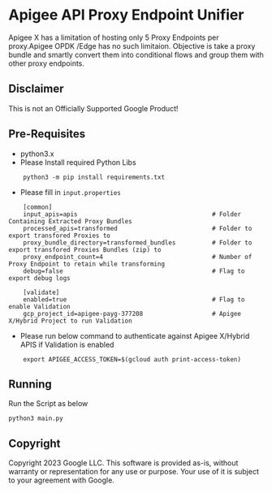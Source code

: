 # Apigee API Proxy Endpoint Unifier

Apigee X has a limitation of hosting only 5 Proxy Endpoints per proxy.Apigee OPDK /Edge has no such limitaion.
Objective is take a proxy bundle and smartly convert them into conditional flows and group them with other proxy endpoints.

## Disclaimer
This is not an Officially Supported Google Product!

## Pre-Requisites
* python3.x
* Please Install required Python Libs 
```
    python3 -m pip install requirements.txt
```
* Please fill in `input.properties`
```
    [common]
    input_apis=apis                                     # Folder Containing Extracted Proxy Bundles
    processed_apis=transformed                          # Folder to export transfored Proxies to 
    proxy_bundle_directory=transformed_bundles          # Folder to export transfored Proxies Bundles (zip) to 
    proxy_endpoint_count=4                              # Number of Proxy Endpoint to retain while transforming
    debug=false                                         # Flag to export debug logs

    [validate]
    enabled=true                                        # Flag to enable Validation
    gcp_project_id=apigee-payg-377208                   # Apigee X/Hybrid Project to run Validation
```

* Please run below command to authenticate against Apigee X/Hybrid APIS if Validation  is enabled

```
    export APIGEE_ACCESS_TOKEN=$(gcloud auth print-access-token)
```


## Running
Run the Script as below
```
python3 main.py
```


## Copyright

Copyright 2023 Google LLC. This software is provided as-is, without warranty or representation for any use or purpose. Your use of it is subject to your agreement with Google.
